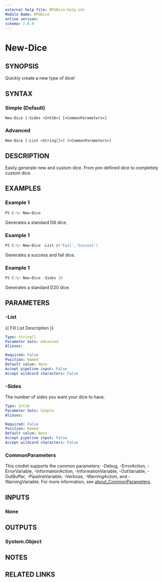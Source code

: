 ```yaml
---
external help file: RPGDice-help.xml
Module Name: RPGDice
online version:
schema: 2.0.0
---
```


# New-Dice

## SYNOPSIS
Quickly create a new type of dice!

## SYNTAX

### Simple (Default)
```
New-Dice [-Sides <Int16>] [<CommonParameters>]
```

### Advanced
```
New-Dice [-List <String[]>] [<CommonParameters>]
```

## DESCRIPTION
Easily generate new and custom dice. From pre-defined dice to completely custom
dice.

## EXAMPLES

### Example 1
```powershell
PS C:\> New-Dice
```

Generates a standard D6 dice.

### Example 1
```powershell
PS C:\> New-Dice -List @('Fail','Success')
```

Generates a success and fail dice.

### Example 1
```powershell
PS C:\> New-Dice -Sides 20
```

Generates a standard D20 dice.

## PARAMETERS

### -List
{{ Fill List Description }}

```yaml
Type: String[]
Parameter Sets: Advanced
Aliases:

Required: False
Position: Named
Default value: None
Accept pipeline input: False
Accept wildcard characters: False
```

### -Sides
The number of sides you want your dice to have.

```yaml
Type: Int16
Parameter Sets: Simple
Aliases:

Required: False
Position: Named
Default value: None
Accept pipeline input: False
Accept wildcard characters: False
```

### CommonParameters
This cmdlet supports the common parameters: -Debug, -ErrorAction, -ErrorVariable, -InformationAction, -InformationVariable, -OutVariable, -OutBuffer, -PipelineVariable, -Verbose, -WarningAction, and -WarningVariable. For more information, see [about_CommonParameters](http://go.microsoft.com/fwlink/?LinkID=113216).

## INPUTS

### None

## OUTPUTS

### System.Object
## NOTES

## RELATED LINKS
